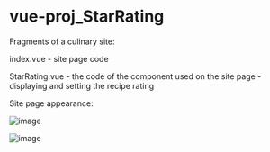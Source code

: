 # vue-proj_StarRating
Fragments of a culinary site:

index.vue - site page code

StarRating.vue - the code of the component used on the site page - displaying and setting the recipe rating

Site page appearance:

![image](https://user-images.githubusercontent.com/56484012/140308585-e9098883-c60a-4dad-ac49-d74a194ad6ff.png)


![image](https://user-images.githubusercontent.com/56484012/140305986-715b2c0c-2dea-4804-b536-eec07bd50c1d.png)
